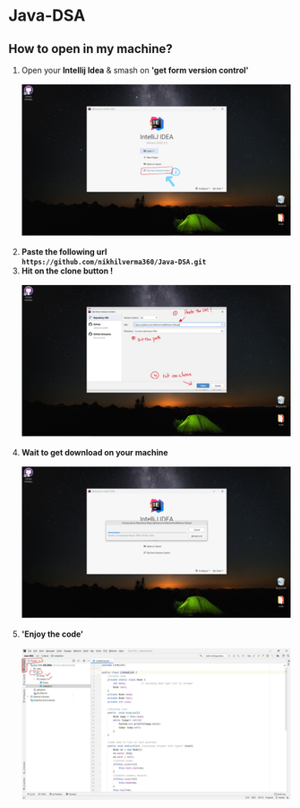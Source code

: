 # Java-DSA

## How to open in my machine?

 1) Open your <B>Intellij Idea</B> & smash on <b> 'get form version control' </b><br><br>
<img src="https://github.com/nikhilverma360/Java-DSA/blob/master/Screeenshot/Screenshot%20(202)_LI.jpg"><BR><BR>
 2) <B>Paste the following url <br>
    `https://github.com/nikhilverma360/Java-DSA.git`
 3) Hit on the clone button !
 <br><br></b>
<img src="https://github.com/nikhilverma360/Java-DSA/blob/master/Screeenshot/Screenshot%20(203)_LI.jpg"><BR><BR>
 4) <b> Wait to get download on your machine </b><br><br>
<img src="https://github.com/nikhilverma360/Java-DSA/blob/master/Screeenshot/Screenshot%20(204).png"><BR><BR>
 5) <b> 'Enjoy the code' </b><br><br>
<img src="https://github.com/nikhilverma360/Java-DSA/blob/master/Screeenshot/Screenshot%20(205)_LI.jpg"><BR><BR>
